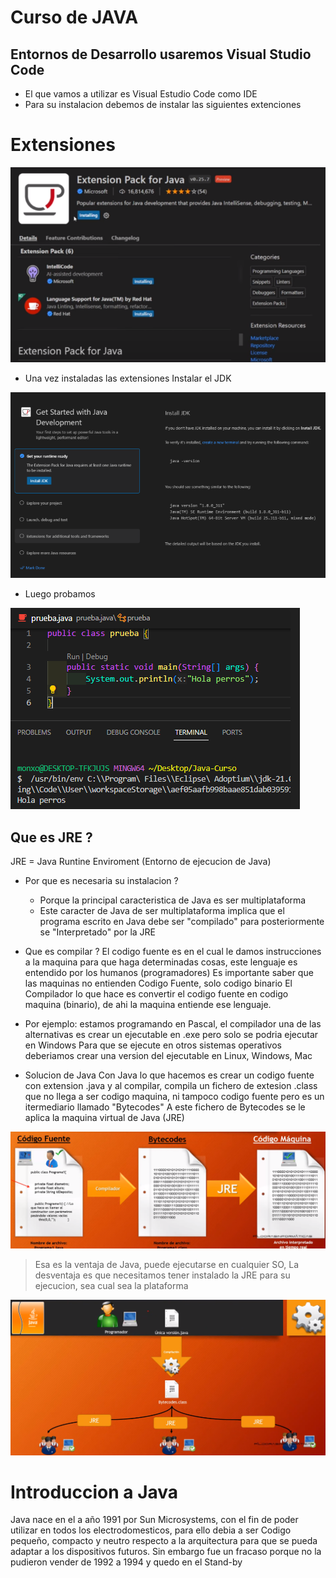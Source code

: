 # Curso de JAVA

## Entornos de Desarrollo usaremos Visual Studio Code

- El que vamos a utilizar es Visual Estudio Code como IDE
- Para su instalacion debemos de instalar las siguientes extenciones

# Extensiones
![Alt text](image-1.png)

- Una vez instaladas las extensiones Instalar el JDK
 
![Alt text](image-2.png)

- Luego probamos

![Alt text](image-3.png)


## Que es JRE ?

JRE = Java Runtine Enviroment (Entorno de ejecucion de Java)

- Por que es necesaria su instalacion ?
    - Porque la principal caracteristica de Java es ser multiplataforma
    - Este caracter de Java de ser multiplataforma implica que el programa escrito en Java debe ser "compilado"
      para posteriormente se "Interpretado" por la JRE

- Que es compilar ?
El codigo fuente es en el cual le damos instrucciones a la maquina para que haga determinadas cosas, este lenguaje es entendido por los humanos (programadores)
Es importante saber que las maquinas no entienden Codigo Fuente, solo codigo binario
El Compilador lo que hace es convertir el codigo fuente en codigo maquina (binario), de ahi la maquina entiende ese lenguaje.

- Por ejemplo: estamos programando en Pascal, el compilador una de las alternativas es crear un ejecutable en .exe pero solo se podria ejecutar en Windows
    Para que se ejecute en otros sistemas operativos deberiamos crear una version del ejecutable en Linux, Windows, Mac

- Solucion de Java
Con Java lo que hacemos es crear un codigo fuente con extension .java y al compilar, compila un fichero de extesion .class que no llega a ser codigo maquina, ni tampoco codigo fuente pero es un itermediario llamado "Bytecodes"
A este fichero de Bytecodes se le aplica la maquina virtual de Java (JRE)

![Alt text](image.png)


> Esa es la ventaja de Java, puede ejecutarse en cualquier SO,
> La desventaja es que necesitamos tener instalado la JRE para su ejecucion, sea cual sea la plataforma

![Alt text](image-4.png)


# Introduccion a Java

Java nace en el a año 1991 por Sun Microsystems, con el fin de poder utilizar en todos los electrodomesticos, para ello debia a ser Codigo pequeño, compacto y neutro respecto a la arquitectura para que se pueda adaptar a los dispositivos futuros.
Sin embargo fue un fracaso porque no la pudieron vender de 1992 a 1994 y quedo en el Stand-by

